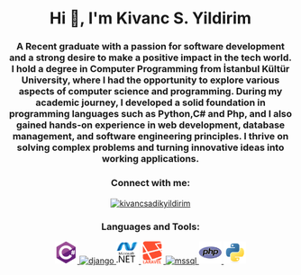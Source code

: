 <h1 align="center">Hi 👋, I'm Kivanc S. Yildirim</h1>
<h3 align="center">A Recent graduate with a passion for software development and a strong desire to make a positive impact in the tech world. I hold a degree in Computer Programming from İstanbul Kültür University, where I had the opportunity to explore various aspects of computer science and programming. During my academic journey, I developed a solid foundation in programming languages such as Python,C# and Php, and I also gained hands-on experience in web development, database management, and software engineering principles. I thrive on solving complex problems and turning innovative ideas into working applications.</h3>
<img align="left" alt "Coding" with = "800" src ="https://i.pinimg.com/originals/88/a9/69/88a969c3e830bbcbff939ea870058d91.gif">


<h3 align="center">Connect with me:</h3>
<p align="center">
<a href="https://linkedin.com/in/kivancsadikyildirim" target="blank"><img align="center" src="https://raw.githubusercontent.com/rahuldkjain/github-profile-readme-generator/master/src/images/icons/Social/linked-in-alt.svg" alt="kivancsadikyildirim" height="30" width="40" /></a>
</p>

<h3 align="center">Languages and Tools:</h3>
<p align="center"> <a href="https://www.w3schools.com/cs/" target="_blank" rel="noreferrer"> <img src="https://raw.githubusercontent.com/devicons/devicon/master/icons/csharp/csharp-original.svg" alt="csharp" width="40" height="40"/> </a> <a href="https://www.djangoproject.com/" target="_blank" rel="noreferrer"> <img src="https://cdn.worldvectorlogo.com/logos/django.svg" alt="django" width="40" height="40"/> </a> <a href="https://dotnet.microsoft.com/" target="_blank" rel="noreferrer"> <img src="https://raw.githubusercontent.com/devicons/devicon/master/icons/dot-net/dot-net-original-wordmark.svg" alt="dotnet" width="40" height="40"/> </a> <a href="https://laravel.com/" target="_blank" rel="noreferrer"> <img src="https://raw.githubusercontent.com/devicons/devicon/master/icons/laravel/laravel-plain-wordmark.svg" alt="laravel" width="40" height="40"/> </a> <a href="https://www.microsoft.com/en-us/sql-server" target="_blank" rel="noreferrer"> <img src="https://www.svgrepo.com/show/303229/microsoft-sql-server-logo.svg" alt="mssql" width="40" height="40"/> </a> <a href="https://www.php.net" target="_blank" rel="noreferrer"> <img src="https://raw.githubusercontent.com/devicons/devicon/master/icons/php/php-original.svg" alt="php" width="40" height="40"/> </a> <a href="https://www.python.org" target="_blank" rel="noreferrer"> <img src="https://raw.githubusercontent.com/devicons/devicon/master/icons/python/python-original.svg" alt="python" width="40" height="40"/> </a> </p>

